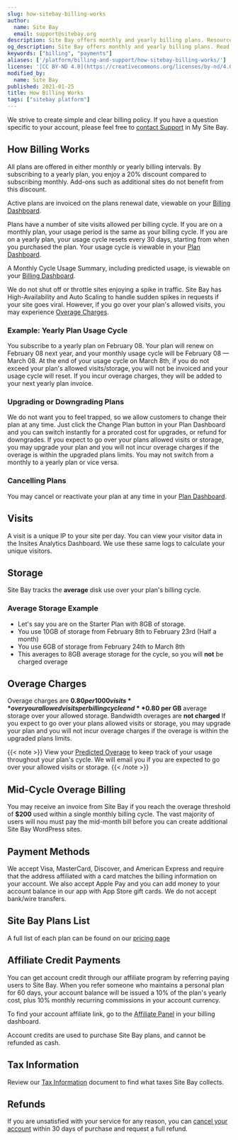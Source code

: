 ```yaml
---
slug: how-sitebay-billing-works
author:
  name: Site Bay
  email: support@sitebay.org
description: Site Bay offers monthly and yearly billing plans. Resource usage, such as visits and storage, are tracked using a monthly cycle. Read this tutorial for information regarding our plan and usage billing, when invoices are sent, which payment methods are accepted, and other billing information.
og_description: Site Bay offers monthly and yearly billing plans. Read this tutorial for information regarding our plan and usage billing, when invoices are sent, which payment methods are accepted, and other billing information.
keywords: ["billing", "payments"]
aliases: ['/platform/billing-and-support/how-sitebay-billing-works/']
license: '[CC BY-ND 4.0](https://creativecommons.org/licenses/by-nd/4.0)'
modified_by:
  name: Site Bay
published: 2021-01-25
title: How Billing Works
tags: ["sitebay platform"]
---
```


We strive to create simple and clear billing policy. If you have a question specific to your account, please feel free to [contact Support](/support/platform/billing-and-support/support/) in My Site Bay.

## How Billing Works

All plans are offered in either monthly or yearly billing intervals. By subscribing to a yearly plan, you enjoy a 20% discount compared to subscribing monthly. Add-ons such as additional sites do not benefit from this discount.

Active plans are invoiced on the plans renewal date, viewable on your [Billing Dashboard](https://my.sitebay.org/account/billing).


Plans have a number of site visits allowed per billing cycle. If you are on a monthly plan, your usage period is the same as your billing cycle. If you are on a yearly plan, your usage cycle resets every 30 days, starting from when you purchased the plan. 
Your usage cycle is viewable in your [Plan Dashboard](https://my.sitebay.org/plan/personal).

A Monthly Cycle Usage Summary, including predicted usage, is viewable on your [Billing Dashboard](https://my.sitebay.org/account/billing).

We do not shut off or throttle sites enjoying a spike in traffic. Site Bay has High-Availability and Auto Scaling to handle sudden spikes in requests if your site goes viral.
However, if you go over your plan's allowed visits, you may experience [Overage Charges](#overage-charges).

### Example: Yearly Plan Usage Cycle

You subscribe to a yearly plan on February 08. Your plan will renew on February 08 next year, and your monthly usage cycle will be February 08 — March 08. At the end of your usage cycle on March 8th, if you do not exceed your plan's allowed visits/storage, you will not be invoiced and your usage cycle will reset. If you incur overage charges, they will be added to your next yearly plan invoice.

### Upgrading or Downgrading Plans

We do not want you to feel trapped, so we allow customers to change their plan at any time. Just click the Change Plan button in your Plan Dashboard and you can switch instantly for a prorated cost for upgrades, or refund for downgrades. If you expect to go over your plans allowed visits or storage, you may upgrade your plan and you will not incur overage charges if the overage is within the upgraded plans limits. 
You may not switch from a monthly to a yearly plan or vice versa.

### Cancelling Plans

You may cancel or reactivate your plan at any time in your [Plan Dashboard](https://my.sitebay.org/plan/personal).

## Visits

A visit is a unique IP to your site per day. You can view your visitor data in the Insites Analytics Dashboard. We use these same logs to calculate your unique visitors. 

## Storage

Site Bay tracks the **average** disk use over your plan's billing cycle.

### Average Storage Example
  - Let's say you are on the Starter Plan with 8GB of storage.
  - You use 10GB of storage from February 8th to February 23rd (Half a month)
  - You use 6GB of storage from February 24th to March 8th
  - This averages to 8GB average storage for the cycle, so you will **not** be charged overage

## Overage Charges
Overage charges are **$0.80 per 1000 visits** over your allowed visits per billing cycle and **$0.80 per GB** average storage over your allowed storage.
Bandwidth overages are **not charged**
If you expect to go over your plans allowed visits or storage, you may upgrade your plan and you will not incur overage charges if the overage is within the upgraded plans limits. 

{{< note >}}
View your [Predicted Overage](/support/platform/billing-and-support/manage-billing-in-cloud-manager/#viewing-current-balance) to keep track of your usage throughout your plan's cycle.
We will email you if you are expected to go over your allowed visits or storage.
{{< /note >}}

## Mid-Cycle Overage Billing

You may receive an invoice from Site Bay if you reach the overage threshold of **$200** used within a single monthly billing cycle. 
The vast majority of users will nou must pay the mid-month bill before you can create additional Site Bay WordPress sites.

## Payment Methods

We accept Visa, MasterCard, Discover, and American Express and require that the address affiliated with a card matches the billing information on your account. We also accept Apple Pay and you can add money to your account balance in our app with App Store gift cards. We do not accept bank/wire transfers.

## Site Bay Plans List

A full list of each plan can be found on our [pricing page](https://www.sitebay.org/pricing)

## Affiliate Credit Payments

You can get account credit through our affiliate program by referring paying users to Site Bay. When you refer someone who maintains a personal plan for 60 days, your account balance will be issued a 10% of the plan's yearly cost, plus 10% monthly recurring commissions in your account currency.

To find your account affiliate link, go to the [Affiliate Panel](https://my.sitebay.org/account/affiliates) in your billing dashboard.

Account credits are used to purchase Site Bay plans, and cannot be refunded as cash.

## Tax Information

Review our [Tax Information](/support/platform/billing-and-support/tax-information/) document to find what taxes Site Bay collects.

## Refunds

If you are unsatisfied with your service for any reason, you can [cancel your account](/support/platform/billing-and-support/manage-billing#cancelling-your-account) within 30 days of purchase and request a full refund.
